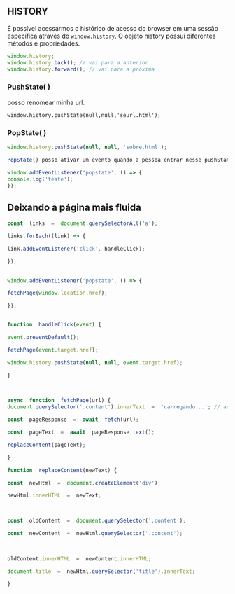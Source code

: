 
## HISTORY

É possível acessarmos o histórico de acesso do browser em uma sessão específica através do  `window.history`. O objeto history possui diferentes métodos e propriedades.

```js
window.history;
window.history.back(); // vai para a anterior
window.history.forward(); // vai para a próxima
```
### PushState( )

posso renomear minha url.

    window.history.pushState(null,null,'seurl.html');


### PopState( )
```js
window.history.pushState(null, null, 'sobre.html');

PopState() posso ativar um evento quando a pessoa entrar nesse pushState

window.addEventListener('popstate', () => {
console.log('teste');
});
```
## Deixando a página mais fluida

```js
const  links  =  document.querySelectorAll('a');

links.forEach((link) => {

link.addEventListener('click', handleClick);

});
 

window.addEventListener('popstate', () => {

fetchPage(window.location.href);

});


function  handleClick(event) {

event.preventDefault();

fetchPage(event.target.href);

window.history.pushState(null, null, event.target.href);

}

  

async  function  fetchPage(url) {
document.querySelector('.content').innerText  =  'carregando...'; // adicionar um texto na transição

const  pageResponse  =  await  fetch(url);

const  pageText  =  await  pageResponse.text();

replaceContent(pageText);

}

function  replaceContent(newText) {

const  newHtml  =  document.createElement('div');

newHtml.innerHTML  =  newText;

  

const  oldContent  =  document.querySelector('.content');

const  newContent  =  newHtml.querySelector('.content');

  

oldContent.innerHTML  =  newContent.innerHTML;

document.title  =  newHtml.querySelector('title').innerText;

}

```